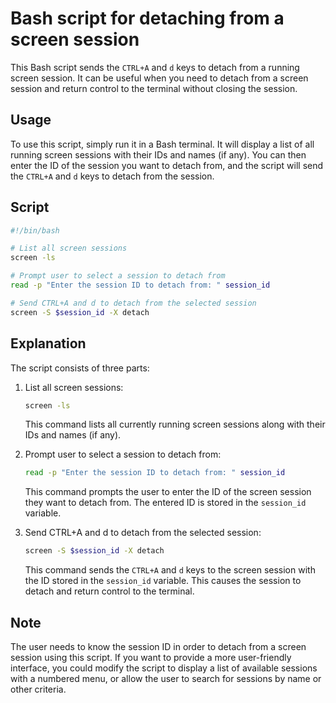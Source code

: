 # Bash script for detaching from a screen session

This Bash script sends the `CTRL+A` and `d` keys to detach from a running screen session. It can be useful when you need to detach from a screen session and return control to the terminal without closing the session.

## Usage

To use this script, simply run it in a Bash terminal. It will display a list of all running screen sessions with their IDs and names (if any). You can then enter the ID of the session you want to detach from, and the script will send the `CTRL+A` and `d` keys to detach from the session.

## Script

```bash
#!/bin/bash

# List all screen sessions
screen -ls

# Prompt user to select a session to detach from
read -p "Enter the session ID to detach from: " session_id

# Send CTRL+A and d to detach from the selected session
screen -S $session_id -X detach
```

## Explanation

The script consists of three parts:

1. List all screen sessions:

   ```bash
   screen -ls
   ```

   This command lists all currently running screen sessions along with their IDs and names (if any).

2. Prompt user to select a session to detach from:

   ```bash
   read -p "Enter the session ID to detach from: " session_id
   ```

   This command prompts the user to enter the ID of the screen session they want to detach from. The entered ID is stored in the `session_id` variable.

3. Send CTRL+A and d to detach from the selected session:

   ```bash
   screen -S $session_id -X detach
   ```

   This command sends the `CTRL+A` and `d` keys to the screen session with the ID stored in the `session_id` variable. This causes the session to detach and return control to the terminal.

## Note

The user needs to know the session ID in order to detach from a screen session using this script. If you want to provide a more user-friendly interface, you could modify the script to display a list of available sessions with a numbered menu, or allow the user to search for sessions by name or other criteria.
